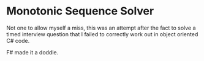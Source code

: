 # Monotonic Sequence Solver

Not one to allow myself a miss, this was an attempt after the fact to solve a timed interview question that I failed to correctly work out in object oriented C# code.

F# made it a doddle.
